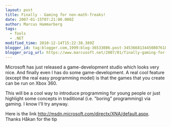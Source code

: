 ```yaml
---
layout: post
title: Finally - Gaming for non-math-freaks!
date: 2007-01-15T07:21:00.000Z
author: Marcus Hammarberg
tags:
  - Tools
  - .NET
modified_time: 2010-12-14T15:22:38.389Z
blogger_id: tag:blogger.com,1999:blog-36533086.post-3453668134450807618
blogger_orig_url: https://www.marcusoft.net/2007/01/finally-gaming-for-non-math-freaks.html
---
```



Microsoft has just released a game-development studio which looks
very nice. And finally even I has do some game-development. A real cool
feature (except the real easy programming model) is that the games that
you create can be run on Xbox 360.

This will be a cool way to introduce programming for young people or
just highlight some concepts in traditional (i.e. "boring" programming)
via gaming. I know I'll try anyway.

Here is the link <http://msdn.microsoft.com/directx/XNA/default.aspx>.
Thanks Håkan for the tip
